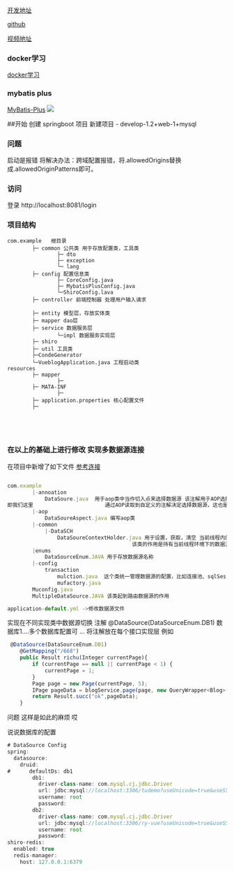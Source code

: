 
[开发地址](https://juejin.cn/post/6844903823966732302)

[github](https://github.com/MarkerHub/vueblog)

[视频地址](https://www.bilibili.com/video/BV1PQ4y1P7hZ/)

### docker学习
[docker学习](https://usthe.com/2017/12/docker_learn/)

### mybatis plus
[MyBatis-Plus](https://mp.baomidou.com/guide/install.html)
![](https://upload-images.jianshu.io/upload_images/16598307-1ab9b66561007142.png?imageMogr2/auto-orient/strip%7CimageView2/2/w/1000/format/webp)

##开始
创建 springboot 项目
新建项目 - develop-1.2+web-1+mysql

### 问题

 启动是报错
将解决办法：跨域配置报错，将.allowedOrigins替换成.allowedOriginPatterns即可。

### 访问
登录
http://localhost:8081/login


### 项目结构
```
com.example   根目录
        ├─ common 公共类 用于存放配置类，工具类
                ├─ dto
                ├─ exception
                └─ lang 
        ├─ config 配置信息类
                ├─ CoreConfig.java
                ├─ MybatisPlusConfig.java
                └─ShiroConfig.lava
        ├─ controller 前端控制器 处理用户输入请求
                    
        ├─ entity 模型层，存放实体类
        ├─ mapper dao层 
        ├─ service 数据服务层 
                └─impl 数据服务实现层
        ├─ shiro        
        ├─ util 工具类
        ├─CondeGenerator
        └─VueblogApplication.java 工程启动类
resources
        ├─ mapper
                ├─
        ├─ MATA-INF
                ├─
        ├─ application.properties 核心配置文件
        ├─ 
        
       
          
          
```

### 在以上的基础上进行修改 实现多数据源连接
在项目中新增了如下文件
[参考连接](https://blog.csdn.net/zhangcongyi420/article/details/103229930/?utm_medium=distribute.pc_relevant.none-task-blog-baidujs_title-0&spm=1001.2101.3001.4242)

```js

com.example
        |-annoation
            DataSoure.java  用于aop类中当作切入点来选择数据源 该注解用于AOP选择数据源的时候做标识，
即我们这里                       通过AOP读取到自定义的注解决定选择数据源，这也是本文配置多数据源的关键
        |-aop
            DataSoureAspect.java 编写aop类
        |-common
            |-DataSCH
                DataSoureContextHolder.java 用于设置，获取，清空 当前线程内的数据源变量
                                        该类的作用是持有当前线程环境下的数据源，并切换数据源
        |enums
            DataSourceEnum.JAVA 用于存放数据源名称
        |-config
            transaction
                mulction.java  这个类统一管理数据源的配置，比如连接池、sqlSession、扫描mapper等,是最核心的一个类,这个配置类中有一处需要重点关注，将留在后面说
                mufactory.java
        Muconfig.java
        MultipleDataSource.JAVA 该类起到路由数据源的作用

application-default.yml ->修改数据源文件
```
实现在不同实现类中数据源切换 
注解
@DataSource(DataSourceEnum.DB1) 数据库1....多个数据库配置可
...
将注解放在每个接口实现层
例如
```js
 @DataSource(DataSourceEnum.DB1)
    @GetMapping("/668")
    public Result richu(Integer currentPage){
        if (currentPage == null || currentPage < 1) {
            currentPage = 1;
        }
        Page page = new Page(currentPage, 5);
        IPage pageData = blogService.page(page, new QueryWrapper<Blog>().orderByDesc("created"));
        return Result.succ("ok",pageData);
    }
```

问题
这样是如此的麻烦
哎

说说数据库的配置
```js
# DataSource Config
spring:
  datasource:
    druid:
#      defaultDs: db1
        db1:
          driver-class-name: com.mysql.cj.jdbc.Driver
          url: jdbc:mysql://localhost:3306/tudemo?useUnicode=true&useSSL=false&characterEncoding=utf8&serverTimezone=Asia/Shanghai
          username: root
          password:
        db2:
          driver-class-name: com.mysql.cj.jdbc.Driver
          url: jdbc:mysql://localhost:3306/ry-vue?useUnicode=true&useSSL=false&characterEncoding=utf8&serverTimezone=Asia/Shanghai
          username: root
          password:
shiro-redis:
  enabled: true
  redis-manager:
    host: 127.0.0.1:6379

```
